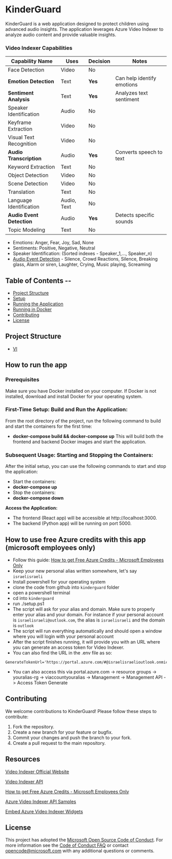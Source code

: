 # KinderGuard

KinderGuard is a web application designed to protect children using advanced audio insights. The application leverages Azure Video Indexer to analyze audio content and provide valuable insights.


### Video Indexer Capabilities

| Capability Name         | Uses                | Decision | Notes                                                    |
|-------------------------|---------------------|---------------------|----------------------------------------------------------|
| Face Detection          | Video               | No                  | 
|**Emotion Detection**       | Text       | **Yes**                 | Can help identify  emotions|
| **Sentiment Analysis**      | Text                | **Yes**                 | Analyzes text sentiment |
| Speaker Identification  | Audio               | No                  | 
| Keyframe Extraction     | Video               | No                 | 
| Visual Text Recognition | Video               | No                  |
| **Audio Transcription**     | Audio               | **Yes**                 | Converts speech to text            |
| Keyword Extraction      | Text                | No                 | 
| Object Detection        | Video               | No                 | 
| Scene Detection         | Video               | No                 |
| Translation             | Text                | No                  |
| Language Identification | Audio, Text         | No                  |
| **Audio Event Detection**   | Audio               | **Yes**                 | Detects specific sounds      |
| Topic Modeling          | Text                | No                 

- Emotions: Anger, Fear, Joy, Sad, None
- Sentiments: Positive, Negative, Neutral
- Speaker Identification: (Sorted indexes - Speaker_1,..., Speaker_n)
- [Audio Event Detection](https://learn.microsoft.com/en-us/azure/azure-video-indexer/audio-effects-detection-insight) - Silence, Crowd Reactions, Silence, Breaking glass, Alarm or siren,
Laughter, Crying, Music playing, Screaming

## Table of Contents  --

- [Project Structure](#project-structure)
- [Setup](#setup)
- [Running the Application](#running-the-application)
- [Running in Docker](#running-in-docker)
- [Contributing](#contributing)
- [License](#license)

## Project Structure
- [VI](https://www.videoindexer.ai/media/library)

## How to run the app
### Prerequisites
Make sure you have Docker installed on your computer. If Docker is not installed, download and install Docker for your operating system.

### First-Time Setup: Build and Run the Application:
From the root directory of the project, run the following command to build and start the containers for the first time:
- **docker-compose build && docker-compose up**
This will build both the frontend and backend Docker images and start the application.

### Subsequent Usage: Starting and Stopping the Containers:
After the initial setup, you can use the following commands to start and stop the application:
- Start the containers:
- **docker-compose up**
- Stop the containers:
- **docker-compose down**

**Access the Application:**
- The frontend (React app) will be accessible at http://localhost:3000.
- The backend (Python app) will be running on port 5000.

## How to use free Azure credits with this app (microsoft employees only) 
- Follow this guide: [How to get Free Azure Credits - Microsoft Employees Only ](https://www.osgwiki.com/wiki/Azure_Credit)
- Keep your new personal alias written somewhere, let's say `israelisraeli`
- Install powershell for your operating system
- clone the code from github into `kinderguard` folder
- open a powershell terminal 
- cd into `kinderguard`
- run ./setup.ps1
- The script will ask for your alias and domain. 
Make sure to properly enter your alias and your domain. For instance if your personal account is `israelisraeli@outlook.com`, the alias is `israelisraeli` and the domain is `outlook`
- The script will run everything automatically and should open a window where you will login with your personal account
- After the script finishes running, it will provide you with an URL where you can generate an access token for Video Indexer. 
- You can also find the URL in the .env file as so:
```angular2html
GenerateTokenUrl='https://portal.azure.com/#@israelisraelioutlook.onmicrosoft.com/resource/subscriptions/<subscriptionid>/resourceGroups/<resourcegroupname>/providers/Microsoft.VideoIndexer/accounts/<accountname>/management_api_item'
```
- You can also access this via portal.azure.com -> resource groups -> youralias-rg -> viaccountyouralias -> Management -> Management API -> Access Token Generate 


## Contributing

We welcome contributions to KinderGuard! Please follow these steps to contribute:

1. Fork the repository.
2. Create a new branch for your feature or bugfix.
3. Commit your changes and push the branch to your fork.
4. Create a pull request to the main repository.


## Resources
[Video Indexer Official Website](https://www.videoindexer.ai/)

[Video Indexer API](https://api-portal.videoindexer.ai/api-details#api=Operations&operation=Get-Account-Access-Token)

[How to get Free Azure Credits - Microsoft Employees Only ](https://www.osgwiki.com/wiki/Azure_Credit)

[Azure Video Indexer API Samples](https://github.com/Azure-Samples/azure-video-indexer-samples/tree/master/API-Samples)

[Embed Azure Video Indexer Widgets](https://learn.microsoft.com/en-us/azure/azure-video-indexer/video-indexer-embed-widgets)

## License

This project has adopted the [Microsoft Open Source Code of Conduct](https://opensource.microsoft.com/codeofconduct/). For more information see the [Code of Conduct FAQ](https://opensource.microsoft.com/codeofconduct/faq/) or contact [opencode@microsoft.com](mailto:opencode@microsoft.com) with any additional questions or comments.

